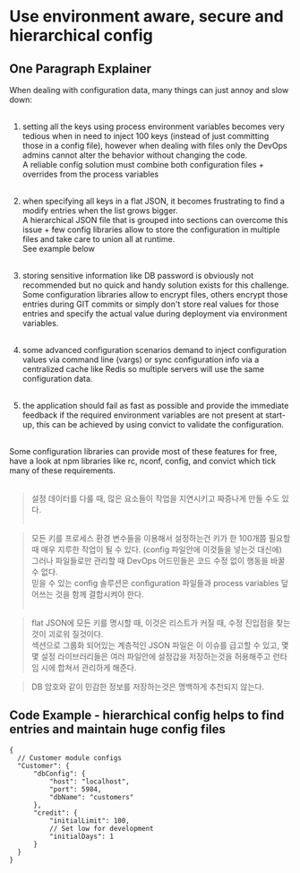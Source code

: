 # Use environment aware, secure and hierarchical config

## One Paragraph Explainer
When dealing with configuration data, many things can just annoy and slow down: <br><br>

1. setting all the keys using process environment variables becomes very tedious when in need to inject 100 keys (instead of just committing those in a config file), however when dealing with files only the DevOps admins cannot alter the behavior without changing the code.<br>
A reliable config solution must combine both configuration files + overrides from the process variables <br><br>

2. when specifying all keys in a flat JSON, it becomes frustrating to find a modify entries when the list grows bigger. <br>
A hierarchical JSON file that is grouped into sections can overcome this issue + few config libraries allow to store the configuration in multiple files and take care to union all at runtime. <br>
See example below <br><br>

3. storing sensitive information like DB password is obviously not recommended but no quick and handy solution exists for this challenge. <br>
Some configuration libraries allow to encrypt files, others encrypt those entries during GIT commits or simply don't store real values for those entries and specify the actual value during deployment via environment variables. <br><br>

4. some advanced configuration scenarios demand to inject configuration values via command line (vargs) or sync configuration info via a centralized cache like Redis so multiple servers will use the same configuration data. <br><br>

5. the application should fail as fast as possible and provide the immediate feedback if the required environment variables are not present at start-up, this can be achieved by using convict to validate the configuration. <br><br>

Some configuration libraries can provide most of these features for free, have a look at npm libraries like rc, nconf, config, and convict which tick many of these requirements. <br><br>

> 설정 데이터를 다룰 때, 많은 요소들이 작업을 지연시키고 짜증나게 만들 수도 있다. <br><br>

> 모든 키를 프로세스 환경 변수들을 이용해서 설정하는건 키가 한 100개쯤 필요할 때 매우 지루한 작업이 될 수 있다. (config 파일안에 이것들을 넣는것 대신에) <br>
> 그러나 파일들로만 관리할 때 DevOps 어드민들은 코드 수정 없이 행동을 바꿀 수 없다. <br>
> 믿을 수 있는 config 솔루션은 configuration 파일들과 process variables 덮어쓰는 것을 함께 결합시켜야 한다. <br><br>

> flat JSON에 모든 키를 명시할 때, 이것은 리스트가 커질 때, 수정 진입점을 찾는것이 괴로워 질것이다.<br>
> 섹션으로 그룹화 되어있는 계층적인 JSON 파일은 이 이슈를 급고할 수 있고, 몇몇 설정 라이브러리들은 여러 파일안에 설정갑을 저장하는것을 허용해주고 런타임 시에 합쳐서 관리하게 해준다.

> DB 암호와 같이 민감한 정보를 저장하는것은 명백하게 추천되지 않는다. <br>

## Code Example - hierarchical config helps to find entries and maintain huge config files
```
{
  // Customer module configs
  "Customer": {
      "dbConfig": {
          "host": "localhost",
          "port": 5984,
          "dbName": "customers"
      },
      "credit": {
          "initialLimit": 100,
          // Set low for development
          "initialDays": 1
      }
  }
}
```
